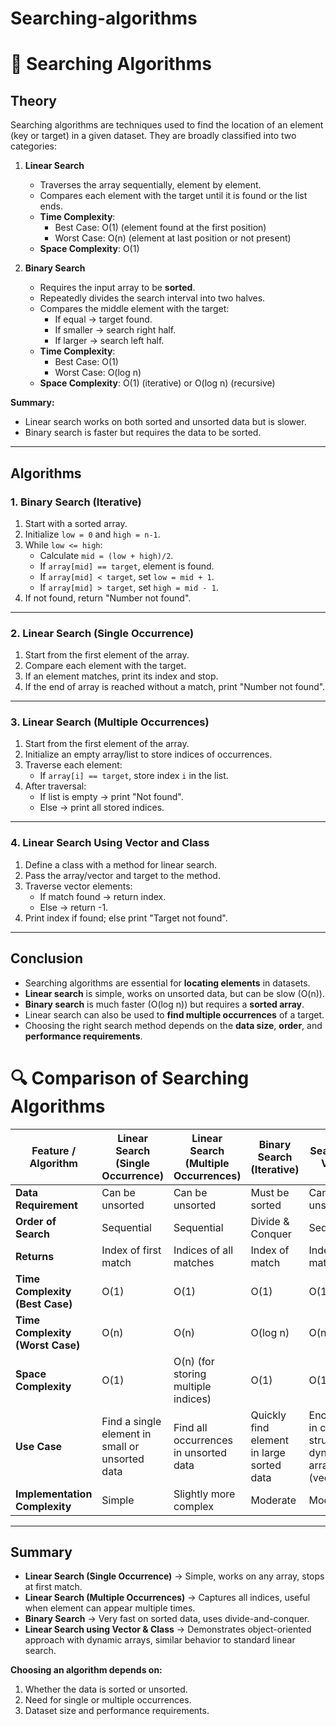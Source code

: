 # Searching-algorithms

# 🔎 Searching Algorithms

## Theory

Searching algorithms are techniques used to find the location of an element (key or target) in a given dataset. They are broadly classified into two categories:

1. **Linear Search**
   - Traverses the array sequentially, element by element.
   - Compares each element with the target until it is found or the list ends.
   - **Time Complexity**:
     - Best Case: O(1) (element found at the first position)
     - Worst Case: O(n) (element at last position or not present)
   - **Space Complexity**: O(1)

2. **Binary Search**
   - Requires the input array to be **sorted**.
   - Repeatedly divides the search interval into two halves.
   - Compares the middle element with the target:
     - If equal → target found.
     - If smaller → search right half.
     - If larger → search left half.
   - **Time Complexity**:
     - Best Case: O(1)
     - Worst Case: O(log n)
   - **Space Complexity**: O(1) (iterative) or O(log n) (recursive)

**Summary:**
- Linear search works on both sorted and unsorted data but is slower.
- Binary search is faster but requires the data to be sorted.

---

## Algorithms

### 1. Binary Search (Iterative)
1. Start with a sorted array.
2. Initialize `low = 0` and `high = n-1`.
3. While `low <= high`:
   - Calculate `mid = (low + high)/2`.
   - If `array[mid] == target`, element is found.
   - If `array[mid] < target`, set `low = mid + 1`.
   - If `array[mid] > target`, set `high = mid - 1`.
4. If not found, return "Number not found".

---

### 2. Linear Search (Single Occurrence)
1. Start from the first element of the array.
2. Compare each element with the target.
3. If an element matches, print its index and stop.
4. If the end of array is reached without a match, print "Number not found".

---

### 3. Linear Search (Multiple Occurrences)
1. Start from the first element of the array.
2. Initialize an empty array/list to store indices of occurrences.
3. Traverse each element:
   - If `array[i] == target`, store index `i` in the list.
4. After traversal:
   - If list is empty → print "Not found".
   - Else → print all stored indices.

---

### 4. Linear Search Using Vector and Class
1. Define a class with a method for linear search.
2. Pass the array/vector and target to the method.
3. Traverse vector elements:
   - If match found → return index.
   - Else → return -1.
4. Print index if found; else print "Target not found".

---

## Conclusion

- Searching algorithms are essential for **locating elements** in datasets.  
- **Linear search** is simple, works on unsorted data, but can be slow (O(n)).  
- **Binary search** is much faster (O(log n)) but requires a **sorted array**.  
- Linear search can also be used to **find multiple occurrences** of a target.  
- Choosing the right search method depends on the **data size**, **order**, and **performance requirements**.


# 🔍 Comparison of Searching Algorithms

| Feature / Algorithm          | Linear Search (Single Occurrence) | Linear Search (Multiple Occurrences) | Binary Search (Iterative) | Linear Search using Vector & Class |
|-------------------------------|---------------------------------|-------------------------------------|---------------------------|-----------------------------------|
| **Data Requirement**          | Can be unsorted                | Can be unsorted                     | Must be sorted            | Can be unsorted                  |
| **Order of Search**           | Sequential                     | Sequential                          | Divide & Conquer          | Sequential                        |
| **Returns**                   | Index of first match           | Indices of all matches               | Index of match            | Index of first match              |
| **Time Complexity (Best Case)** | O(1)                           | O(1)                                 | O(1)                      | O(1)                              |
| **Time Complexity (Worst Case)** | O(n)                          | O(n)                                 | O(log n)                  | O(n)                              |
| **Space Complexity**          | O(1)                           | O(n) (for storing multiple indices)  | O(1)                       | O(1)                              |
| **Use Case**                  | Find a single element in small or unsorted data | Find all occurrences in unsorted data | Quickly find element in large sorted data | Encapsulation in class structure with dynamic arrays (vectors) |
| **Implementation Complexity** | Simple                         | Slightly more complex                | Moderate                  | Moderate                          |

---

## Summary

- **Linear Search (Single Occurrence)** → Simple, works on any array, stops at first match.  
- **Linear Search (Multiple Occurrences)** → Captures all indices, useful when element can appear multiple times.  
- **Binary Search** → Very fast on sorted data, uses divide-and-conquer.  
- **Linear Search using Vector & Class** → Demonstrates object-oriented approach with dynamic arrays, similar behavior to standard linear search.  

**Choosing an algorithm depends on:**
1. Whether the data is sorted or unsorted.  
2. Need for single or multiple occurrences.  
3. Dataset size and performance requirements.  

